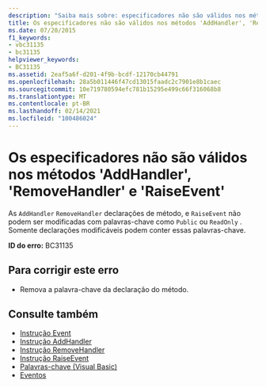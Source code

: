 ```yaml
---
description: "Saiba mais sobre: especificadores não são válidos nos métodos ' AddHandler ', ' RemoveHandler ' e ' RaiseEvent '"
title: Os especificadores não são válidos nos métodos 'AddHandler', 'RemoveHandler' e 'RaiseEvent'
ms.date: 07/20/2015
f1_keywords:
- vbc31135
- bc31135
helpviewer_keywords:
- BC31135
ms.assetid: 2eaf5a6f-d201-4f9b-bcdf-12170cb44791
ms.openlocfilehash: 28a5b011446f47cd13015faadc2c7901e8b1caec
ms.sourcegitcommit: 10e719780594efc781b15295e499c66f316068b8
ms.translationtype: MT
ms.contentlocale: pt-BR
ms.lasthandoff: 02/14/2021
ms.locfileid: "100486024"
---
```

# <a name="specifiers-are-not-valid-on-addhandler-removehandler-and-raiseevent-methods"></a>Os especificadores não são válidos nos métodos 'AddHandler', 'RemoveHandler' e 'RaiseEvent'

As `AddHandler` `RemoveHandler` declarações de método, e `RaiseEvent` não podem ser modificadas com palavras-chave como `Public` ou `ReadOnly` . Somente declarações modificáveis podem conter essas palavras-chave.  
  
 **ID do erro:** BC31135  
  
## <a name="to-correct-this-error"></a>Para corrigir este erro  
  
- Remova a palavra-chave da declaração do método.  
  
## <a name="see-also"></a>Consulte também

- [Instrução Event](../language-reference/statements/event-statement.md)
- [Instrução AddHandler](../language-reference/statements/addhandler-statement.md)
- [Instrução RemoveHandler](../language-reference/statements/removehandler-statement.md)
- [Instrução RaiseEvent](../language-reference/statements/raiseevent-statement.md)
- [Palavras-chave (Visual Basic)](../language-reference/keywords/index.md)
- [Eventos](../programming-guide/language-features/events/index.md)
